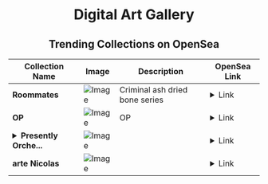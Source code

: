 <div align="center">

# Digital Art Gallery

## Trending Collections on OpenSea

| Collection Name                       | Image                                                                                     | Description                       | OpenSea Link                                                                                          |
|---------------------------------------|-------------------------------------------------------------------------------------------|-----------------------------------|--------------------------------------------------------------------------------------------------------|
| **Roommates** | ![Image](https://i.seadn.io/s/raw/files/6c330ac5ade3e31043b1899fd4d41132.jpg?w=500&auto=format?w=200&auto=format) | Criminal ash dried bone series | <details><summary>Link</summary>[Roommates](https://opensea.io/collection/roommates-7)</details> |
| **OP** | ![Image](https://i.seadn.io/s/raw/files/58df55f3029f68457b8a624526b3508f.png?w=500&auto=format?w=200&auto=format) | OP | <details><summary>Link</summary>[OP](https://opensea.io/collection/op-402)</details> |
| **<details><summary>Presently Orche...</summary>Presently Orchestra</details>** | ![Image](https://i.seadn.io/s/raw/files/a8959bc2ae8017cda7d188abd154a68a.jpg?w=500&auto=format?w=200&auto=format) |  | <details><summary>Link</summary>[Presently Orchestra](https://opensea.io/collection/presently-orchestra)</details> |
| **arte Nicolas** | ![Image](https://i.seadn.io/s/raw/files/a6d3fbefca6f61360bbbc95b0605feb8.jpg?w=500&auto=format?w=200&auto=format) |  | <details><summary>Link</summary>[arte Nicolas](https://opensea.io/collection/arte-nicolas)</details> |

</div>